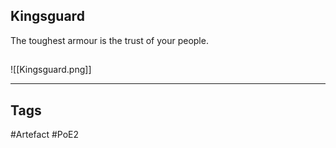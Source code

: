 ## Kingsguard
The toughest armour is the trust of your people.
##
![[Kingsguard.png]]

---
## Tags
#Artefact
#PoE2